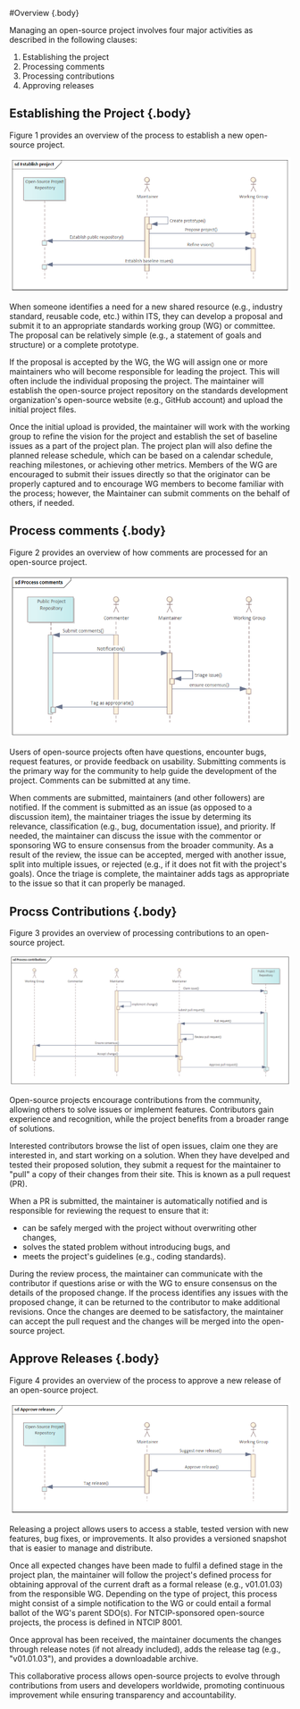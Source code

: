 <style>
body {
  counter-set: section 2;
}
</style>

#Overview {.body}

Managing an open-source project involves four major activities as described in the following clauses:

1. Establishing the project
2. Processing comments
3. Processing contributions
4. Approving releases

## Establishing the Project {.body}
Figure 1 provides an overview of the process to establish a new open-source project. 

![Establishing the Project](_assets/images/establish-project.png) 

When someone identifies a need for a new shared resource (e.g., industry standard, reusable code, etc.) within ITS, they can develop a proposal and submit it to an appropriate standards working group (WG) or committee. The proposal can be relatively simple (e.g., a statement of goals and structure) or a complete prototype. 

If the proposal is accepted by the WG, the WG will assign one or more maintainers who will become responsible for leading the project. This will often include the individual proposing the project. The maintainer will establish the open-source project repository on the standards development organization's open-source website (e.g., GitHub account) and upload the initial project files.

Once the initial upload is provided, the maintainer will work with the working group to refine the vision for the project and establish the set of baseline issues as a part of the project plan. The project plan will also define the planned release schedule, which can be based on a calendar schedule, reaching milestones, or achieving other metrics. Members of the WG are encouraged to submit their issues directly so that the originator can be properly captured and to encourage WG members to become familiar with the process; however, the Maintainer can submit comments on the behalf of others, if needed.

## Process comments {.body}
Figure 2 provides an overview of how comments are processed for an open-source project. 

![Process Comments](_assets/images/process-comments.png)

Users of open-source projects often have questions, encounter bugs, request features, or provide feedback on usability. Submitting comments is the primary way for the community to help guide the development of the project. Comments can be submitted at any time.

When comments are submitted, maintainers (and other followers) are notified. If the comment is submitted as an issue (as opposed to a discussion item), the maintainer triages the issue by determing its relevance, classification (e.g., bug, documentation issue), and priority. If needed, the maintainer can discuss the issue with the commentor or sponsoring WG to ensure consensus from the broader community. As a result of the review, the issue can be accepted, merged with another issue, split into multiple issues, or rejected (e.g., if it does not fit with the project's goals). Once the triage is complete, the maintainer adds tags as appropriate to the issue so that it can properly be managed.
 
## Procss Contributions {.body}
Figure 3 provides an overview of processing contributions to an open-source project. 

![Process Contributions](_assets/images/process-contributions.png) 

Open-source projects encourage contributions from the community, allowing others to solve issues or implement features. Contributors gain experience and recognition, while the project benefits from a broader range of solutions.

Interested contributors browse the list of open issues, claim one they are interested in, and start working on a solution. When they have develped and tested their proposed solution, they submit a request for the maintainer to "pull" a copy of their changes from their site. This is known as a pull request (PR).

When a PR is submitted, the maintainer is automatically notified and is responsible for reviewing the request to ensure that it:

- can be safely merged with the project without overwriting other changes,
- solves the stated problem without introducing bugs, and
- meets the project's guidelines (e.g., coding standards). 

During the review process, the maintainer can communicate with the contributor if questions arise or with the WG to ensure consensus on the details of the proposed change. If the process identifies any issues with the proposed change, it can be returned to the contributor to make additional revisions. Once the changes are deemed to be satisfactory, the maintainer can accept the pull request and the changes will be merged into the open-source project.

## Approve Releases {.body}

Figure 4 provides an overview of the process to approve a new release of an open-source project. 

![Process Contributions](_assets/images/approve-releases.png)

Releasing a project allows users to access a stable, tested version with new features, bug fixes, or improvements. It also provides a versioned snapshot that is easier to manage and distribute.

Once all expected changes have been made to fulfil a defined stage in the project plan, the maintainer will follow the project's defined process for obtaining approval of the current draft as a formal release (e.g., v01.01.03) from the responsible WG. Depending on the type of project, this process might consist of a simple notification to the WG or could entail a formal ballot of the WG's parent SDO(s). For NTCIP-sponsored open-source projects, the process is defined in NTCIP 8001.

Once approval has been received, the maintainer documents the changes through release notes (if not already included), adds the release tag (e.g., "v01.01.03"), and provides a downloadable archive.

This collaborative process allows open-source projects to evolve through contributions from users and developers worldwide, promoting continuous improvement while ensuring transparency and accountability.